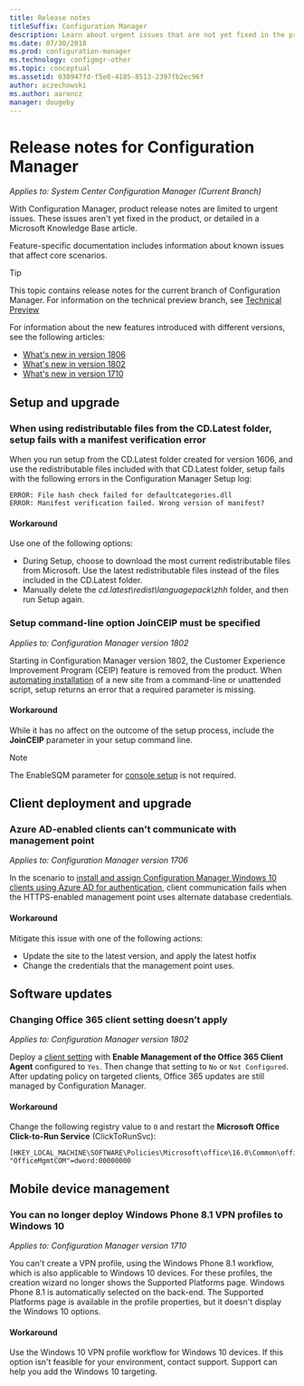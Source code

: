 ```yaml
---
title: Release notes
titleSuffix: Configuration Manager
description: Learn about urgent issues that are not yet fixed in the product or covered in a Microsoft Knowledge Base article.
ms.date: 07/30/2018
ms.prod: configuration-manager
ms.technology: configmgr-other
ms.topic: conceptual
ms.assetid: 030947fd-f5e0-4185-8513-2397fb2ec96f
author: aczechowski
ms.author: aaroncz
manager: dougeby
---
```

# Release notes for Configuration Manager

*Applies to: System Center Configuration Manager (Current Branch)*

With Configuration Manager, product release notes are limited to urgent issues. These issues aren't yet fixed in the product, or detailed in a Microsoft Knowledge Base article.  

Feature-specific documentation includes information about known issues that affect core scenarios.  

> [!TIP]  
>  This topic contains release notes for the current branch of Configuration Manager. For information on the technical preview branch, see [Technical Preview](../../../../core/get-started/technical-preview.md)  

For information about the new features introduced with different versions, see the following articles:
- [What's new in version 1806](/sccm/core/plan-design/changes/whats-new-in-version-1806)  
- [What's new in version 1802](/sccm/core/plan-design/changes/whats-new-in-version-1802)
- [What's new in version 1710](/sccm/core/plan-design/changes/whats-new-in-version-1710)



## Setup and upgrade  


### When using redistributable files from the CD.Latest folder, setup fails with a manifest verification error
<!-- 510080, 490569  -->

When you run setup from the CD.Latest folder created for version 1606, and use the redistributable files included with that CD.Latest folder, setup fails with the following errors in the Configuration Manager Setup log:

  `ERROR: File hash check failed for defaultcategories.dll`  
  `ERROR: Manifest verification failed. Wrong version of manifest?`

#### Workaround
Use one of the following options:
 - During Setup, choose to download the most current redistributable files from Microsoft. Use the latest redistributable files instead of the files included in the CD.Latest folder.
 - Manually delete the *cd.latest\redist\languagepack\zhh* folder, and then run Setup again.


### Setup command-line option JoinCEIP must be specified
<!--510806-->
*Applies to: Configuration Manager version 1802*

Starting in Configuration Manager version 1802, the Customer Experience Improvement Program (CEIP) feature is removed from the product. When [automating installation](/sccm/core/servers/deploy/install/command-line-options-for-setup) of a new site from a command-line or unattended script, setup returns an error that a required parameter is missing. 

#### Workaround
While it has no affect on the outcome of the setup process, include the **JoinCEIP** parameter in your setup command line.

 > [!Note]  
 > The EnableSQM parameter for [console setup](/sccm/core/servers/deploy/install/install-consoles) is not required.



<!-- ## Backup and recovery  -->


## Client deployment and upgrade

### Azure AD-enabled clients can't communicate with management point
<!--501089-->
*Applies to: Configuration Manager version 1706*
<!--also fixed in 1710 HFRU-->
In the scenario to [install and assign Configuration Manager Windows 10 clients using Azure AD for authentication](/sccm/core/clients/deploy/deploy-clients-cmg-azure), client communication fails when the HTTPS-enabled management point uses alternate database credentials. 

#### Workaround
Mitigate this issue with one of the following actions:
- Update the site to the latest version, and apply the latest hotfix
- Change the credentials that the management point uses.


<!-- ## Operating system deployment  -->



## Software updates

### Changing Office 365 client setting doesn’t apply 
<!--511551-->
*Applies to: Configuration Manager version 1802*  

Deploy a [client setting](/sccm/core/clients/deploy/about-client-settings#enable-management-of-the-office-365-client-agent) with **Enable Management of the Office 365 Client Agent** configured to `Yes`. Then change that setting to `No` or `Not Configured`. After updating policy on targeted clients, Office 365 updates are still managed by Configuration Manager. 

#### Workaround
Change the following registry value to `0` and restart the **Microsoft Office Click-to-Run Service** (ClickToRunSvc):

```
[HKEY_LOCAL_MACHINE\SOFTWARE\Policies\Microsoft\office\16.0\Common\officeupdate]
"OfficeMgmtCOM"=dword:00000000
```



## Mobile device management  

### You can no longer deploy Windows Phone 8.1 VPN profiles to Windows 10
<!-- 503274  -->
*Applies to: Configuration Manager version 1710*

You can't create a VPN profile, using the Windows Phone 8.1 workflow, which is also applicable to Windows 10 devices. For these profiles, the creation wizard no longer shows the Supported Platforms page. Windows Phone 8.1 is automatically selected on the back-end. The Supported Platforms page is available in the profile properties, but it doesn't display the Windows 10 options.

#### Workaround
 Use the Windows 10 VPN profile workflow for Windows 10 devices. If this option isn't feasible for your environment, contact support. Support can help you add the Windows 10 targeting.



<!-- ## Reports and monitoring    -->
<!-- ## Conditional access   -->
<!-- ## Endpoint Protection -->
